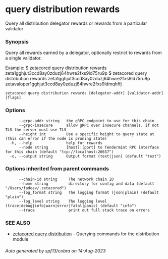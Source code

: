 # query distribution rewards

Query all distribution delegator rewards or rewards from a particular validator

### Synopsis

Query all rewards earned by a delegator, optionally restrict to rewards from a single validator.

Example:
$ zetacored query distribution rewards zeta1gghjut3ccd8ay0zduzj64hwre2fxs9ld75ru9p
$ zetacored query distribution rewards zeta1gghjut3ccd8ay0zduzj64hwre2fxs9ld75ru9p zetavaloper1gghjut3ccd8ay0zduzj64hwre2fxs9ldmqhffj

```
zetacored query distribution rewards [delegator-addr] [validator-addr] [flags]
```

### Options

```
      --grpc-addr string   the gRPC endpoint to use for this chain
      --grpc-insecure      allow gRPC over insecure channels, if not TLS the server must use TLS
      --height int         Use a specific height to query state at (this can error if the node is pruning state)
  -h, --help               help for rewards
      --node string        [host]:[port] to Tendermint RPC interface for this chain (default "tcp://localhost:26657")
  -o, --output string      Output format (text|json) (default "text")
```

### Options inherited from parent commands

```
      --chain-id string     The network chain ID
      --home string         directory for config and data (default "/Users/fadeev/.zetacored")
      --log_format string   The logging format (json|plain) (default "plain")
      --log_level string    The logging level (trace|debug|info|warn|error|fatal|panic) (default "info")
      --trace               print out full stack trace on errors
```

### SEE ALSO

* [zetacored query distribution](zetacored_query_distribution.md)	 - Querying commands for the distribution module

###### Auto generated by spf13/cobra on 14-Aug-2023
